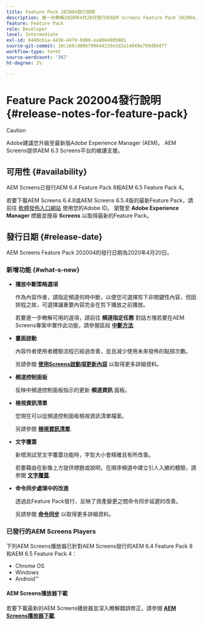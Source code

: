 ```yaml
---
title: Feature Pack 202004發行說明
description: 進一步瞭解2020年4月20日發行的AEM Screens Feature Pack 202004。
feature: Feature Pack
role: Developer
level: Intermediate
exl-id: 0440cb1a-4436-4479-9d88-ea8884905801
source-git-commit: 10c168cd00b79964d229e3d2a14049e799d89d77
workflow-type: tm+mt
source-wordcount: '367'
ht-degree: 2%

---
```


# Feature Pack 202004發行說明 {#release-notes-for-feature-pack}

>[!CAUTION]
>
>Adobe建議您升級至最新版Adobe Experience Manager (AEM)。 AEM Screens提供AEM 6.3 Screens平台的維護支援。

## 可用性 {#availability}

AEM Screens已發行AEM 6.4 Feature Pack 8和AEM 6.5 Feature Pack 4。

若要下載AEM Screens 6.4.8或AEM Screens 6.5.4版的最新Feature Pack，請前往 [軟體發佈入口網站](https://experience.adobe.com/#/downloads/content/software-distribution/en/aem.html) 使用您的Adobe ID。 瀏覽至 **Adobe Experience Manager** 標籤並搜尋 **Screens** 以取得最新的Feature Pack。

## 發行日期 {#release-date}

AEM Screens Feature Pack 202004的發行日期為2020年4月20日。

### 新增功能 {#what-s-new}

* **播放中斷策略選項**

  作為內容作者，請指定頻道何時中斷，以便您可選擇剪下非關鍵性內容，但因排程之故，可選擇讓重要內容完全在剪下播放之前播放。

  若要進一步瞭解可用的選項，請前往 **頻道指定任務** 對話方塊若要在AEM Screens專案中實作此功能，請參閱區段 **[中斷方法](/help/user-guide/channel-assignment.md#interruption-method-channel)**.

* **畫面啟動**

  內容作者使用者體驗流程已經過改善，並且減少使用未來發佈的點按次數。

  另請參閱 **[使用Screens啟動項更新內容](launches.md)** 以取得更多詳細資料。

* **頻道控制面板**

  反映中頻道控制面板指示的更新 **頻道資訊** 面板。


* **檢視資訊清單**

  您現在可以從頻道控制面板檢視資訊清單檔案。

  另請參閱 **[檢視資訊清單](/help/user-guide/managing-channels.md#view-manifest)**.

* **文字覆蓋**

  新增測試至文字覆蓋功能時，字型大小會精確且有所改善。

  若要藉由在影像上方提供標題或說明，在順序頻道中建立引人入勝的體驗，請參閱 **[文字覆蓋](text-overlay.md)**.

* **命令同步處理中的改進**

  透過此Feature Pack發行，反映了資產變更之間命令同步延遲的改善。

  另請參閱 **[命令同步](using-command-sync.md)** 以取得更多詳細資料。

### 已發行的AEM Screens Players

下列AEM Screens播放器已針對AEM Screens發行的AEM 6.4 Feature Pack 8和AEM 6.5 Feature Pack 4：

* Chrome OS
* Windows
* Android™

#### AEM Screens播放器下載

若要下載最新的AEM Screens播放器並深入瞭解錯誤修正，請參閱 **[AEM Screens播放器下載](https://download.macromedia.com/screens/)**.
